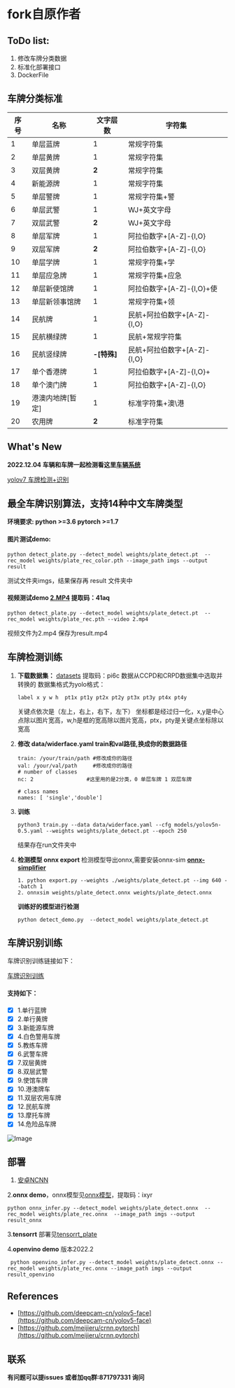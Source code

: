 # fork自原作者

## ToDo list:

1. 修改车牌分类数据
2. 标准化部署接口
3. DockerFile

## 车牌分类标准

| 序号 | 名称             | 文字层数    | 字符集                      |
| ---- | ---------------- | ----------- | --------------------------- |
| 1    | 单层蓝牌         | 1           | 常规字符集                  |
| 2    | 单层黄牌         | 1           | 常规字符集                  |
| 3    | 双层黄牌         | **2**       | 常规字符集                  |
| 4    | 新能源牌         | 1           | 常规字符集                  |
| 5    | 单层警牌         | 1           | 常规字符集+警               |
| 6    | 单层武警         | 1           | WJ+英文字母                 |
| 7    | 双层武警         | **2**       | WJ+英文字母                 |
| 8    | 单层军牌         | 1           | 阿拉伯数字+[A-Z]-{I,O}      |
| 9    | 双层军牌         | **2**       | 阿拉伯数字+[A-Z]-{I,O}      |
| 10   | 单层学牌         | 1           | 常规字符集+学               |
| 11   | 单层应急牌       | 1           | 常规字符集+应急             |
| 12   | 单层新使馆牌     | 1           | 阿拉伯数字+[A-Z]-{I,O}+使   |
| 13   | 单层新领事馆牌   | 1           | 常规字符集+领               |
| 14   | 民航牌           | 1           | 民航+阿拉伯数字+[A-Z]-{I,O} |
| 15   | 民航横绿牌       | 1           | 民航+常规字符集             |
| 16   | 民航竖绿牌       | **-[特殊]** | 民航+阿拉伯数字+[A-Z]-{I,O} |
| 17   | 单个香港牌       | 1           | 阿拉伯数字+[A-Z]-{I,O}+     |
| 18   | 单个澳门牌       | 1           | 阿拉伯数字+[A-Z]-{I,O}      |
| 19   | 港澳内地牌[暂定] | 1           | 标准字符集+澳\港            |
| 20   | 农用牌           | **2**       | 标准字符集                  |


## What's New

**2022.12.04 车辆和车牌一起检测看这里[车辆系统](https://github.com/we0091234/Car_recognition)**

[yolov7 车牌检测+识别](https://github.com/we0091234/yolov7_plate)

## **最全车牌识别算法，支持14种中文车牌类型**

**环境要求: python >=3.6  pytorch >=1.7**

#### **图片测试demo:**

```
python detect_plate.py --detect_model weights/plate_detect.pt  --rec_model weights/plate_rec_color.pth --image_path imgs --output result
```

测试文件夹imgs，结果保存再 result 文件夹中

#### 视频测试demo  [2.MP4](https://pan.baidu.com/s/1O1sT8hCEwJZmVScDwBHgOg)  提取码：41aq

```
python detect_plate.py --detect_model weights/plate_detect.pt  --rec_model weights/plate_rec.pth --video 2.mp4
```

视频文件为2.mp4  保存为result.mp4

## **车牌检测训练**

1. **下载数据集：**  [datasets](https://pan.baidu.com/s/1xa6zvOGjU02j8_lqHGVf0A) 提取码：pi6c     数据从CCPD和CRPD数据集中选取并转换的
   数据集格式为yolo格式：

   ```
   label x y w h  pt1x pt1y pt2x pt2y pt3x pt3y pt4x pt4y
   ```

   关键点依次是（左上，右上，右下，左下）
   坐标都是经过归一化，x,y是中心点除以图片宽高，w,h是框的宽高除以图片宽高，ptx，pty是关键点坐标除以宽高
2. **修改 data/widerface.yaml    train和val路径,换成你的数据路径**

   ```
   train: /your/train/path #修改成你的路径
   val: /your/val/path     #修改成你的路径
   # number of classes
   nc: 2                 #这里用的是2分类，0 单层车牌 1 双层车牌

   # class names
   names: [ 'single','double']

   ```
3. **训练**

   ```
   python3 train.py --data data/widerface.yaml --cfg models/yolov5n-0.5.yaml --weights weights/plate_detect.pt --epoch 250
   ```

   结果存在run文件夹中
4. **检测模型  onnx export**
   检测模型导出onnx,需要安装onnx-sim  **[onnx-simplifier](https://github.com/daquexian/onnx-simplifier)**

   ```
   1. python export.py --weights ./weights/plate_detect.pt --img 640 --batch 1
   2. onnxsim weights/plate_detect.onnx weights/plate_detect.onnx
   ```

   **训练好的模型进行检测**

   ```
   python detect_demo.py  --detect_model weights/plate_detect.pt
   ```

## **车牌识别训练**

车牌识别训练链接如下：

[车牌识别训练](https://github.com/we0091234/crnn_plate_recognition)

#### **支持如下：**

- [X] 1.单行蓝牌
- [X] 2.单行黄牌
- [X] 3.新能源车牌
- [X] 4.白色警用车牌
- [X] 5.教练车牌
- [X] 6.武警车牌
- [X] 7.双层黄牌
- [X] 8.双层武警
- [X] 9.使馆车牌
- [X] 10.港澳牌车
- [X] 11.双层农用车牌
- [X] 12.民航车牌
- [X] 13.摩托车牌
- [X] 14.危险品车牌

![Image ](image/README/test_1.jpg)

## 部署

1. [安卓NCNN](https://github.com/Ayers-github/Chinese-License-Plate-Recognition)

2.**onnx demo**，onnx模型见[onnx模型](https://pan.baidu.com/s/1UmWN2kpRP96h2cM6Pi-now)，提取码：ixyr

```
python onnx_infer.py --detect_model weights/plate_detect.onnx  --rec_model weights/plate_rec.onnx  --image_path imgs --output result_onnx
```

3.**tensorrt** 部署见[tensorrt_plate](https://github.com/we0091234/chinese_plate_tensorrt)

4.**openvino demo** 版本2022.2

```
 python openvino_infer.py --detect_model weights/plate_detect.onnx --rec_model weights/plate_rec.onnx --image_path imgs --output result_openvino
```

## References

* [https://github.com/deepcam-cn/yolov5-face](https://github.com/deepcam-cn/yolov5-face)
* [https://github.com/meijieru/crnn.pytorch](https://github.com/meijieru/crnn.pytorch)

## 联系

**有问题可以提issues 或者加qq群:871797331 询问**

